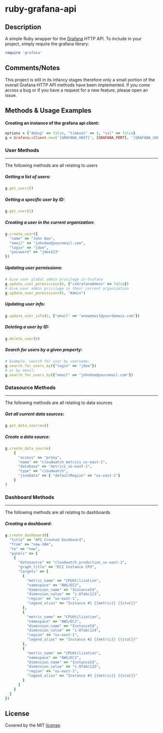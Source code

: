 # ruby-grafana-api

## Description

A simple Ruby wrapper for the [Grafana](http://docs.grafana.org/reference/http_api/)  HTTP API.  To include in your project, simply require the grafana library:

```ruby
require 'grafana'
```

## Comments/Notes

This project is still in its infancy stages therefore only a small portion of the overall Grafana HTTP API methods have been implemented. If you come across a bug or if you have a request for a new feature, please open an issue.


## Methods & Usage Examples

#### Creating an instance of the grafana api client: 
```ruby
options = {"debug" => false, "timeout" => 3, "ssl" => false}
g = Grafana::Client.new('[GRAFANA_HOST]', [GRAFANA_PORT], '[GRAFANA_USER]', '[GRAFANA_PASS]', options)
```

### User Methods
---
The following methods are all relating to users

##### Getting a list of users: 
```ruby
g.get_users()
```

##### Getting a specific user by ID: 
```ruby
g.get_user(1)
```

##### Creating a user in the current organization: 
```ruby
g.create_user({
  "name" => "John Doe",
  "email" => "johndoe@youremail.com",
  "login" => "jdoe",
  "password" => "jdoe123" 
})
```

##### Updating user permissions: 
```ruby
# Give user global admin privilege in Grafana
g.update_user_permissions(6, {"isGrafanaAdmin" => false})
# Give user admin privilege in their current organization
g.update_user_permissions(6, "Admin")
```
##### Updating user info: 
```ruby
g.update_user_info(2, {"email" => "anewemail@yourdomain.com"})
```

##### Deleting a user by ID: 
```ruby
g.delete_user(6)
```

##### Search for users by a given property: 
```ruby
# Example, search for user by username:
g.search_for_users_by({"login" => "jdoe"})
# or by email:
g.search_for_users_by({"email" => "johndoe@youremail.com"})
```

### Datasource Methods
---
The following methods are all relating to data sources

##### Get all current data sources: 
```ruby
g.get_data_sources()
```

##### Create a data source: 
```ruby
g.create_data_source(
    {
      "access" => "proxy",
      "name" => "cloudwatch_metrics_us-east-1",
      "database" => "metrics_us-east-1",
      "type" => "cloudwatch",
      "jsonData" => { "defaultRegion" => "us-east-1"}
    }
)
```

### Dashboard Methods
---
The following methods are all relating to dashboards

##### Creating a dashboard: 
```ruby
g.create_dashboard({
  "title" => "API Created Dashboard",
  "from" => "now-30m",
  "to" => "now",
  "panels" => [
    {
      "datasource" => "cloudwatch_production_us-east-1",
      "graph_title" => "EC2 Instance CPU",
      "targets" => [
        {
          "metric_name" => "CPUUtilization",
          "namespace" => "AWS/EC2",
          "dimension_name" => "InstanceId",
          "dimension_value" => "i-07abc123",
          "region" => "us-east-1",
          "legend_alias" => "Instance #1 {{metric}} {{stat}}"
        },
        {
          "metric_name" => "CPUUtilization",
          "namespace" => "AWS/EC2",
          "dimension_name" => "InstanceId",
          "dimension_value" => "i-07abc124",
          "region" => "us-east-1",
          "legend_alias" => "Instance #2 {{metric}} {{stat}}"
        },
        {
          "metric_name" => "CPUUtilization",
          "namespace" => "AWS/EC2",
          "dimension_name" => "InstanceId",
          "dimension_value" => "i-07abc125",
          "region" => "us-east-1",
          "legend_alias" => "Instance #3 {{metric}} {{stat}}"
        }
      ]
    }
  ]
})
```


## License

Covered by the MIT [license](LICENSE).
